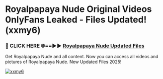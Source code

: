 # Royalpapaya Nude Original Videos 0nlyFans Leaked - Files Updated! (xxmy6)

<h3>🔴 CLICK HERE 🌐==►► <a href="https://tinyurl.com/52m3yx9h" rel="nofollow">Royalpapaya Nude Updated Files</a></h3>

Get Royalpapaya Nude and all content. Now you can access all videos and pictures of Royalpapaya Nude. New Updated Files 2025!

[![xxmy6](https://i.imgur.com/TnHtlc8.gif)](https://tinyurl.com/52m3yx9h)
